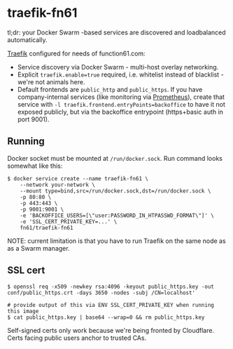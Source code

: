 traefik-fn61
============

tl;dr: your Docker Swarm -based services are discovered and loadbalanced automatically.

[Traefik](https://traefik.io/) configured for needs of function61.com:

- Service discovery via Docker Swarm - multi-host overlay networking.
- Explicit `traefik.enable=true` required, i.e. whitelist instead of blacklist - we're not animals here.
- Default frontends are `public_http` and `public_https`. If you have company-internal services (like
  monitoring via [Prometheus](https://prometheus.io/)), create that service with `-l traefik.frontend.entryPoints=backoffice`
  to have it not exposed publicly, but via the backoffice entrypoint (https+basic auth in port 9001).


Running
-------

Docker socket must be mounted at `/run/docker.sock`.
Run command looks somewhat like this:

```
$ docker service create --name traefik-fn61 \
	--network your-network \
	--mount type=bind,src=/run/docker.sock,dst=/run/docker.sock \
	-p 80:80 \
	-p 443:443 \
	-p 9001:9001 \
	-e 'BACKOFFICE_USERS=[\"user:PASSWORD_IN_HTPASSWD_FORMAT\"]' \
	-e 'SSL_CERT_PRIVATE_KEY=...' \
	fn61/traefik-fn61
```

NOTE: current limitation is that you have to run Traefik on the same node as as a Swarm manager.


SSL cert
--------

```
$ openssl req -x509 -newkey rsa:4096 -keyout public_https.key -out conf/public_https.crt -days 3650 -nodes -subj /CN=localhost'

# provide output of this via ENV SSL_CERT_PRIVATE_KEY when running this image
$ cat public_https.key | base64 --wrap=0 && rm public_https.key
```

Self-signed certs only work because we're being fronted by Cloudflare. Certs facing public users anchor to trusted CAs.
